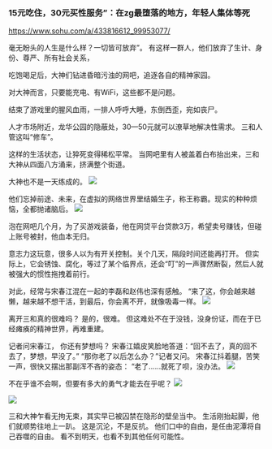 ### 15元吃住，30元买性服务”：在zg最堕落的地方，年轻人集体等死
https://www.sohu.com/a/433816612_99953077/

毫无盼头的人生是什么样？一切皆可放弃”。
有这样一群人，他们放弃了生计、身份、尊严、所有社会关系，

吃饱喝足后，大神们钻进昏暗污浊的网吧，追逐各自的精神家园。

对大神而言，只要能充电、有WiFi，这些都不是问题。

结束了游戏里的腥风血雨，一排人呼呼大睡，东倒西歪，宛如丧尸。

人才市场附近，龙华公园的隐蔽处，30—50元就可以潦草地解决性需求。
三和人管这叫“修车”。

这样的生活状态，让猝死变得稀松平常。
当网吧里有人被盖着白布抬出来，三和大神从四面八方涌来，挤满整个街道。

大神也不是一天练成的。
<img src="http://p9.itc.cn/q_70/images03/20201123/075ff8586c44459ab031d1a7f25eca93.jpeg">

他们忘掉前途、未来，在虚拟的网络世界里结婚生子，称王称霸。现实的种种烦恼，全都抛诸脑后。
<img src="http://p6.itc.cn/q_70/images03/20201123/2df35aaa06c14fe59a494117e91701b8.jpeg">

泡在网吧几个月，为了买游戏装备，他在网贷平台贷款3万，希望卖号赚钱，但碰上账号被封，他血本无归。

意志力这玩意，很多人以为有开关控制。关个几天，隔段时间还能再打开。
但实际上，它会锈蚀、腐化，等过了某个临界点，还会“叮”的一声骤然断裂，然后人就被强大的惯性拖拽着前行。

对此，经常与宋春江混在一起的李磊和赵伟也深有感触。
“来了这，你会越来越懒，越来越不想干活，到最后，你会离不开，就像吸毒一样。
<img src="http://p9.itc.cn/q_70/images03/20201123/59336cf2498a4825819bfc88458e682d.jpeg">

离开三和真的很难吗？
是的，很难。
但这难处不在于没钱，没身份证，而在于已经瘫痪的精神世界，再难重建。

记者问宋春江，
你还有梦想吗？
宋春江嬉皮笑脸地答道：“回不去了，真的回不去了，梦想，早没了。”
“那你老了以后怎么办？”记者又问。
宋春江抖着腿，苦笑一声，很快又摆出那副浑不吝的姿态：
“老了......就死了呗，没办法。
<img src="http://p3.itc.cn/q_70/images03/20201123/53c4382f460d403ca08232d8723ff1d5.jpeg">

不在乎谁不会啊，但要有多大的勇气才能去在乎呢？
<img src="http://p4.itc.cn/q_70/images03/20201123/462578b9bba0460b91b43adb2e3783d5.jpeg">

<img src="http://p1.itc.cn/q_70/images03/20201123/c928cfcd71d540cbbb4f7a0c1924ab68.jpeg">

三和大神乍看无拘无束，其实早已被囚禁在隐形的壁垒当中。
生活刚抬起脚，他们就顺势往地上一趴。
这是沉沦，不是反抗。
他们口中的自由，是任由泥潭将自己吞噬的自由。
看不到明天，也看不到其他任何可能性。
